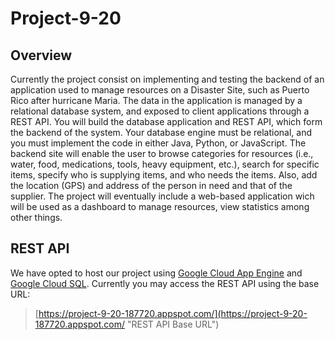 # Project-9-20
## Overview
Currently the project consist on implementing and testing the backend of an application used to manage resources on a Disaster Site, such as Puerto Rico after hurricane Maria. The data in the application is managed by a relational database system, and exposed to client applications through a REST API. You will build the database application and REST API, which form the backend of the system. Your database engine must be relational, and you must implement the code in either Java, Python, or JavaScript. The backend site will enable the user to browse categories for resources (i.e., water, food, medications, tools, heavy equipment, etc.), search for specific items, specify who is supplying items, and who needs the items. Also, add the location (GPS) and address of the person in need and that of the supplier. The project will eventually include a web-based application wich will be used as a dashboard to manage resources, view statistics among other things.

## REST API
We have opted to host our project using [Google Cloud App Engine](https://cloud.google.com/appengine/ "App Engine Homepage") and [Google Cloud SQL](https://cloud.google.com/sql/ "Cloud SQL Homepage"). Currently you may access the REST API using the base URL: 
>[https://project-9-20-187720.appspot.com/](https://project-9-20-187720.appspot.com/ "REST API Base URL")

